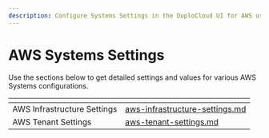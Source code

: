 ```yaml
---
description: Configure Systems Settings in the DuploCloud UI for AWS users
---
```


# AWS Systems Settings

Use the sections below to get detailed settings and values for various AWS Systems configurations.

<table data-view="cards"><thead><tr><th></th><th data-hidden data-card-target data-type="content-ref"></th></tr></thead><tbody><tr><td>AWS Infrastructure Settings</td><td><a href="aws-infrastructure-settings.md">aws-infrastructure-settings.md</a></td></tr><tr><td>AWS Tenant Settings</td><td><a href="aws-tenant-settings.md">aws-tenant-settings.md</a></td></tr></tbody></table>
